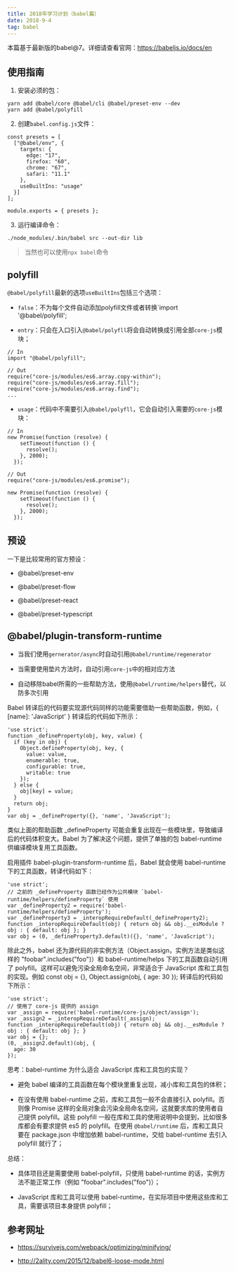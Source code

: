 ```yaml
---
title: 2018年学习计划（babel篇）
date: 2018-9-4
tag: babel
---
```


本篇基于最新版的babel@7。详细请查看官网：https://babeljs.io/docs/en

## 使用指南

1. 安装必须的包：

````
yarn add @babel/core @babel/cli @babel/preset-env --dev
yarn add @babel/polyfill
````

2. 创建`babel.config.js`文件：

````
const presets = [
  ["@babel/env", {
    targets: {
      edge: "17",
      firefox: "60",
      chrome: "67",
      safari: "11.1"
    },
    useBuiltIns: "usage"
  }]
];

module.exports = { presets };
````

3. 运行编译命令：

````
./node_modules/.bin/babel src --out-dir lib
````

> 当然也可以使用`npx babel`命令

## polyfill

`@babel/polyfill`最新的选项`useBuiltIns`包括三个选项：

- `false`：不为每个文件自动添加polyfill文件或者转换`import '@babel/polyfill';

- `entry`：只会在入口引入`@babel/polyfll`将会自动转换成引用全部`core-js`模块；

````
// In
import "@babel/polyfill";

// Out
require("core-js/modules/es6.array.copy-within");
require("core-js/modules/es6.array.fill");
require("core-js/modules/es6.array.find");
...
````
- `usage`：代码中不需要引入`@babel/polyfll`，它会自动引入需要的`core-js`模块：

````
// In
new Promise(function (resolve) {
    setTimeout(function () {
      resolve();
    }, 2000);
  });
  
// Out
require("core-js/modules/es6.promise");

new Promise(function (resolve) {
    setTimeout(function () {
      resolve();
    }, 2000);
  });
````

## 预设

一下是比较常用的官方预设：

- @babel/preset-env

- @babel/preset-flow

- @babel/preset-react

- @babel/preset-typescript

## @babel/plugin-transform-runtime

- 当我们使用`gernerator/async`时自动引用`@babel/runtime/regenerator`

- 当需要使用垫片方法时，自动引用`core-js`中的相对应方法

- 自动移除babel所需的一些帮助方法，使用`@babel/runtime/helpers`替代，以防多次引用

Babel 转译后的代码要实现源代码同样的功能需要借助一些帮助函数，例如，{ [name]: 'JavaScript' } 转译后的代码如下所示：

````
'use strict';
function _defineProperty(obj, key, value) {
  if (key in obj) {
    Object.defineProperty(obj, key, {
      value: value,
      enumerable: true,
      configurable: true,
      writable: true
    });
  } else {
    obj[key] = value;
  }
  return obj;
}
var obj = _defineProperty({}, 'name', 'JavaScript');
````

类似上面的帮助函数 _defineProperty 可能会重复出现在一些模块里，导致编译后的代码体积变大。Babel 为了解决这个问题，提供了单独的包 babel-runtime 供编译模块复用工具函数。

启用插件 babel-plugin-transform-runtime 后，Babel 就会使用 babel-runtime 下的工具函数，转译代码如下：

````
'use strict';
// 之前的 _defineProperty 函数已经作为公共模块 `babel-runtime/helpers/defineProperty` 使用
var _defineProperty2 = require('babel-runtime/helpers/defineProperty');
var _defineProperty3 = _interopRequireDefault(_defineProperty2);
function _interopRequireDefault(obj) { return obj && obj.__esModule ? obj : { default: obj }; }
var obj = (0, _defineProperty3.default)({}, 'name', 'JavaScript');
````

除此之外，babel 还为源代码的非实例方法（Object.assign，实例方法是类似这样的 "foobar".includes("foo")）和 babel-runtime/helps 下的工具函数自动引用了 polyfill。这样可以避免污染全局命名空间，非常适合于 JavaScript 库和工具包的实现。例如 const obj = {}, Object.assign(obj, { age: 30 }); 转译后的代码如下所示：

````
'use strict';
// 使用了 core-js 提供的 assign
var _assign = require('babel-runtime/core-js/object/assign');
var _assign2 = _interopRequireDefault(_assign);
function _interopRequireDefault(obj) { return obj && obj.__esModule ? obj : { default: obj }; }
var obj = {};
(0, _assign2.default)(obj, {
  age: 30
});
````

思考：babel-runtime 为什么适合 JavaScript 库和工具包的实现？

- 避免 babel 编译的工具函数在每个模块里重复出现，减小库和工具包的体积；

- 在没有使用 babel-runtime 之前，库和工具包一般不会直接引入 polyfill。否则像 Promise 这样的全局对象会污染全局命名空间，这就要求库的使用者自己提供 polyfill。这些 polyfill 一般在库和工具的使用说明中会提到，比如很多库都会有要求提供 es5 的 polyfill。在使用 `@babel/runtime` 后，库和工具只要在 package.json 中增加依赖 babel-runtime，交给 babel-runtime 去引入 polyfill 就行了；

总结：

- 具体项目还是需要使用 babel-polyfill，只使用 babel-runtime 的话，实例方法不能正常工作（例如 "foobar".includes("foo")）；

- JavaScript 库和工具可以使用 babel-runtime，在实际项目中使用这些库和工具，需要该项目本身提供 polyfill；


## 参考网址

- https://survivejs.com/webpack/optimizing/minifying/

- http://2ality.com/2015/12/babel6-loose-mode.html